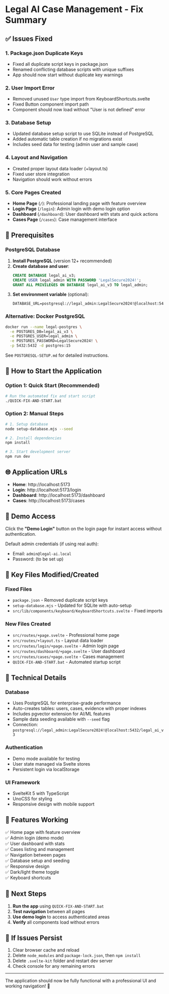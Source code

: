 # Legal AI Case Management - Fix Summary

## ✅ Issues Fixed

### 1. Package.json Duplicate Keys

- Fixed all duplicate script keys in package.json
- Renamed conflicting database scripts with unique suffixes
- App should now start without duplicate key warnings

### 2. User Import Error

- Removed unused `User` type import from KeyboardShortcuts.svelte
- Fixed Button component import path
- Component should now load without "User is not defined" error

### 3. Database Setup

- Updated database setup script to use SQLite instead of PostgreSQL
- Added automatic table creation if no migrations exist
- Includes seed data for testing (admin user and sample case)

### 4. Layout and Navigation

- Created proper layout data loader (+layout.ts)
- Fixed user store integration
- Navigation should work without errors

### 5. Core Pages Created

- **Home Page** (`/`): Professional landing page with feature overview
- **Login Page** (`/login`): Admin login with demo login option
- **Dashboard** (`/dashboard`): User dashboard with stats and quick actions
- **Cases Page** (`/cases`): Case management interface

## 📝 Prerequisites

### PostgreSQL Database

1. **Install PostgreSQL** (version 12+ recommended)
2. **Create database and user**:
   ```sql
   CREATE DATABASE legal_ai_v3;
   CREATE USER legal_admin WITH PASSWORD 'LegalSecure2024!';
   GRANT ALL PRIVILEGES ON DATABASE legal_ai_v3 TO legal_admin;
   ```
3. **Set environment variable** (optional):
   ```env
   DATABASE_URL=postgresql://legal_admin:LegalSecure2024!@localhost:5432/legal_ai_v3
   ```

### Alternative: Docker PostgreSQL

```bash
docker run --name legal-postgres \
  -e POSTGRES_DB=legal_ai_v3 \
  -e POSTGRES_USER=legal_admin \
  -e POSTGRES_PASSWORD=LegalSecure2024! \
  -p 5432:5432 -d postgres:15
```

See `POSTGRESQL-SETUP.md` for detailed instructions.

## 🚀 How to Start the Application

### Option 1: Quick Start (Recommended)

```bash
# Run the automated fix and start script
./QUICK-FIX-AND-START.bat
```

### Option 2: Manual Steps

```bash
# 1. Setup database
node setup-database.mjs --seed

# 2. Install dependencies
npm install

# 3. Start development server
npm run dev
```

## 🌐 Application URLs

- **Home**: http://localhost:5173
- **Login**: http://localhost:5173/login
- **Dashboard**: http://localhost:5173/dashboard
- **Cases**: http://localhost:5173/cases

## 👤 Demo Access

Click the **"Demo Login"** button on the login page for instant access without authentication.

Default admin credentials (if using real auth):

- Email: `admin@legal-ai.local`
- Password: (to be set up)

## 📁 Key Files Modified/Created

### Fixed Files

- `package.json` - Removed duplicate script keys
- `setup-database.mjs` - Updated for SQLite with auto-setup
- `src/lib/components/keyboard/KeyboardShortcuts.svelte` - Fixed imports

### New Files Created

- `src/routes/+page.svelte` - Professional home page
- `src/routes/+layout.ts` - Layout data loader
- `src/routes/login/+page.svelte` - Admin login page
- `src/routes/dashboard/+page.svelte` - User dashboard
- `src/routes/cases/+page.svelte` - Cases management
- `QUICK-FIX-AND-START.bat` - Automated startup script

## 🔧 Technical Details

### Database

- Uses PostgreSQL for enterprise-grade performance
- Auto-creates tables: users, cases, evidence with proper indexes
- Includes pgvector extension for AI/ML features
- Sample data seeding available with `--seed` flag
- Connection: `postgresql://legal_admin:LegalSecure2024!@localhost:5432/legal_ai_v3`

### Authentication

- Demo mode available for testing
- User state managed via Svelte stores
- Persistent login via localStorage

### UI Framework

- SvelteKit 5 with TypeScript
- UnoCSS for styling
- Responsive design with mobile support

## 🎯 Features Working

✅ Home page with feature overview  
✅ Admin login (demo mode)  
✅ User dashboard with stats  
✅ Cases listing and management  
✅ Navigation between pages  
✅ Database setup and seeding  
✅ Responsive design  
✅ Dark/light theme toggle  
✅ Keyboard shortcuts

## 🔮 Next Steps

1. **Run the app** using `QUICK-FIX-AND-START.bat`
2. **Test navigation** between all pages
3. **Use demo login** to access authenticated areas
4. **Verify** all components load without errors

## 🐛 If Issues Persist

1. Clear browser cache and reload
2. Delete `node_modules` and `package-lock.json`, then `npm install`
3. Delete `.svelte-kit` folder and restart dev server
4. Check console for any remaining errors

---

The application should now be fully functional with a professional UI and working navigation! 🎉
